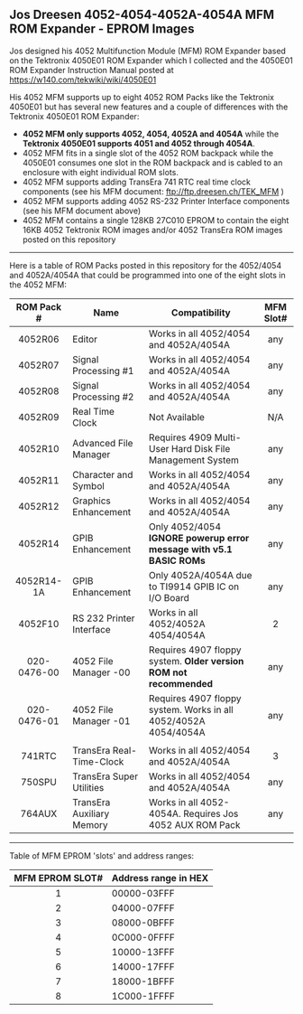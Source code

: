 Jos Dreesen 4052-4054-4052A-4054A MFM ROM Expander - EPROM Images
------
Jos designed his 4052 Multifunction Module (MFM) ROM Expander based on the Tektronix 4050E01 ROM Expander which I collected and the 4050E01 ROM Expander Instruction Manual posted at https://w140.com/tekwiki/wiki/4050E01

His 4052 MFM supports up to eight 4052 ROM Packs like the Tektronix 4050E01 but has several new features and a couple of differences with the Tektronix 4050E01 ROM Expander:
* __4052 MFM only supports 4052, 4054, 4052A and 4054A__ while the __Tektronix 4050E01 supports 4051 and 4052 through 4054A__.
* 4052 MFM fits in a single slot of the 4052 ROM backpack while the 4050E01 consumes one slot in the ROM backpack and is cabled to an enclosure with eight individual ROM slots.
* 4052 MFM supports adding TransEra 741 RTC real time clock components (see his MFM document: ftp://ftp.dreesen.ch/TEK_MFM )
* 4052 MFM supports adding 4052 RS-232 Printer Interface components (see his MFM document above)
* 4052 MFM contains a single 128KB 27C010 EPROM to contain the eight 16KB 4052 Tektronix ROM images and/or 4052 TransEra ROM images posted on this repository

-------
Here is a table of ROM Packs posted in this repository for the 4052/4054 and 4052A/4054A that could be programmed into one of the eight slots in the 4052 MFM:

| ROM Pack # | Name   | Compatibility | MFM Slot# |
|:----------:|----------|----------|:-------------:|
| 4052R06    | Editor   | Works in all 4052/4054 and 4052A/4054A | any  |
| 4052R07    | Signal Processing #1 | Works in all 4052/4054 and 4052A/4054A | any  |
| 4052R08    | Signal Processing #2 | Works in all 4052/4054 and 4052A/4054A | any  |
| 4052R09    | Real Time Clock      | Not Available |  N/A |
| 4052R10    | Advanced File Manager | Requires 4909 Multi-User Hard Disk File Management System | any  |
| 4052R11    | Character and Symbol  | Works in all 4052/4054 and 4052A/4054A | any |
| 4052R12    | Graphics Enhancement  | Works in all 4052/4054 and 4052A/4054A | any |
| 4052R14    | GPIB Enhancement      | Only 4052/4054 __IGNORE powerup error message with v5.1 BASIC ROMs__ | any  |
| 4052R14-1A | GPIB Enhancement      | Only 4052A/4054A due to TI9914 GPIB IC on I/O Board | any  |
| 4052F10    | RS 232 Printer Interface | Works in all 4052/4052A 4054/4054A | 2  |
| 020-0476-00 | 4052 File Manager -00     | Requires 4907 floppy system.  __Older version ROM not recommended__ | any  |
| 020-0476-01 | 4052 File Manager -01     | Requires 4907 floppy system.  Works in all 4052/4052A 4054/4054A    | any  |
|  |  |  |  |
| 741RTC | TransEra Real-Time-Clock | Works in all 4052/4054 and 4052A/4054A | 3  |
| 750SPU | TransEra Super Utilities | Works in all 4052/4054 and 4052A/4054A | any  |
| 764AUX | TransEra Auxiliary Memory | Works in all 4052-4054A. Requires Jos 4052 AUX ROM Pack | any  |

-------
Table of MFM EPROM 'slots' and address ranges:

| MFM EPROM SLOT# | Address range in HEX |
|:----------:|-------------|
|     1      | 00000-03FFF |
|     2      | 04000-07FFF |
|     3      | 08000-0BFFF |
|     4      | 0C000-0FFFF |
|     5      | 10000-13FFF |
|     6      | 14000-17FFF |
|     7      | 18000-1BFFF |
|     8      | 1C000-1FFFF |

